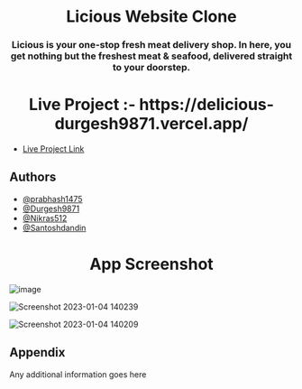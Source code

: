 
<h1 align="center">Licious Website Clone</h1>
<h3 align="center">Licious is your one-stop fresh meat delivery shop. In here, you get nothing but the freshest meat & seafood, delivered straight to your doorstep.</h3>


<h1 align="center">Live Project :- https://delicious-durgesh9871.vercel.app/</h1>

 - [Live Project Link](https://delicious-durgesh9871.vercel.app/)
## Authors

- [@prabhash1475](https://github.com/prabhash1475)
- [@Durgesh9871](https://github.com/Durgesh9871)
- [@Nikras512](https://github.com/Nikras512)
- [@Santoshdandin](https://github.com/Santoshdandin)


<h1 align="center">App Screenshot</h1>

![image](https://user-images.githubusercontent.com/105916881/210515010-03046d5d-305e-4787-95ac-a1f9ad47c667.png)


![Screenshot 2023-01-04 140239](https://user-images.githubusercontent.com/105916881/210515050-30b3d8aa-4bfb-49be-a176-3f6b2f231a32.png)


![Screenshot 2023-01-04 140209](https://user-images.githubusercontent.com/105916881/210515064-81d7ae98-2ad5-4795-ac31-0df505c01933.png)

## Appendix

Any additional information goes here
